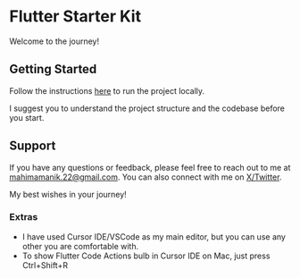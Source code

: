 # Flutter Starter Kit

Welcome to the journey!

## Getting Started

Follow the instructions [here](https://flutter-starter-kit.vercel.app/get-started/) to run the project locally.

I suggest you to understand the project structure and the codebase before you start.

## Support

If you have any questions or feedback, please feel free to reach out to me at [mahimamanik.22@gmail.com](mailto:mahimamanik.22@gmail.com). You can also connect with me on [X/Twitter](https://x.com/mahima_manik/).

My best wishes in your journey!

### Extras
- I have used Cursor IDE/VSCode as my main editor, but you can use any other you are comfortable with.
- To show Flutter Code Actions bulb in Cursor IDE on Mac, just press Ctrl+Shift+R

